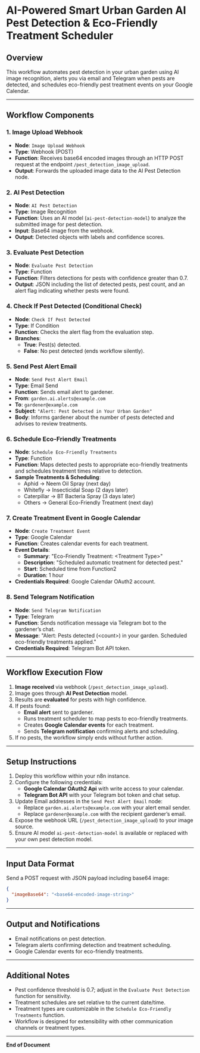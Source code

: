 # AI-Powered Smart Urban Garden AI Pest Detection & Eco-Friendly Treatment Scheduler

## Overview

This workflow automates pest detection in your urban garden using AI image recognition, alerts you via email and Telegram when pests are detected, and schedules eco-friendly pest treatment events on your Google Calendar.

---

## Workflow Components

### 1. Image Upload Webhook

- **Node**: `Image Upload Webhook`
- **Type**: Webhook (POST)
- **Function**: Receives base64 encoded images through an HTTP POST request at the endpoint `/pest_detection_image_upload`.
- **Output**: Forwards the uploaded image data to the AI Pest Detection node.

### 2. AI Pest Detection

- **Node**: `AI Pest Detection`
- **Type**: Image Recognition
- **Function**: Uses an AI model (`ai-pest-detection-model`) to analyze the submitted image for pest detection.
- **Input**: Base64 image from the webhook.
- **Output**: Detected objects with labels and confidence scores.

### 3. Evaluate Pest Detection

- **Node**: `Evaluate Pest Detection`
- **Type**: Function
- **Function**: Filters detections for pests with confidence greater than 0.7.
- **Output**: JSON including the list of detected pests, pest count, and an alert flag indicating whether pests were found.

### 4. Check If Pest Detected (Conditional Check)

- **Node**: `Check If Pest Detected`
- **Type**: If Condition
- **Function**: Checks the alert flag from the evaluation step.
- **Branches**:
  - **True**: Pest(s) detected.
  - **False**: No pest detected (ends workflow silently).

### 5. Send Pest Alert Email

- **Node**: `Send Pest Alert Email`
- **Type**: Email Send
- **Function**: Sends email alert to gardener.
- **From**: `garden.ai.alerts@example.com`
- **To**: `gardener@example.com`
- **Subject**: `"Alert: Pest Detected in Your Urban Garden"`
- **Body**: Informs gardener about the number of pests detected and advises to review treatments.

### 6. Schedule Eco-Friendly Treatments

- **Node**: `Schedule Eco-Friendly Treatments`
- **Type**: Function
- **Function**: Maps detected pests to appropriate eco-friendly treatments and schedules treatment times relative to detection.
- **Sample Treatments & Scheduling**:
  - Aphid → Neem Oil Spray (next day)
  - Whitefly → Insecticidal Soap (2 days later)
  - Caterpillar → BT Bacteria Spray (3 days later)
  - Others → General Eco-Friendly Treatment (next day)

### 7. Create Treatment Event in Google Calendar

- **Node**: `Create Treatment Event`
- **Type**: Google Calendar
- **Function**: Creates calendar events for each treatment.
- **Event Details**:
  - **Summary**: "Eco-Friendly Treatment: \<Treatment Type\>"
  - **Description**: "Scheduled automatic treatment for detected pest."
  - **Start**: Scheduled time from Function2
  - **Duration**: 1 hour
- **Credentials Required**: Google Calendar OAuth2 account.

### 8. Send Telegram Notification

- **Node**: `Send Telegram Notification`
- **Type**: Telegram
- **Function**: Sends notification message via Telegram bot to the gardener’s chat.
- **Message**: "Alert: Pests detected (\<count\>) in your garden. Scheduled eco-friendly treatments applied."
- **Credentials Required**: Telegram Bot API token.

---

## Workflow Execution Flow

1. **Image received** via webhook (`/pest_detection_image_upload`).
2. Image goes through **AI Pest Detection** model.
3. Results are **evaluated** for pests with high confidence.
4. If pests found:
   - **Email alert** sent to gardener.
   - Runs treatment scheduler to map pests to eco-friendly treatments.
   - Creates **Google Calendar events** for each treatment.
   - Sends **Telegram notification** confirming alerts and scheduling.
5. If no pests, the workflow simply ends without further action.

---

## Setup Instructions

1. Deploy this workflow within your n8n instance.
2. Configure the following credentials:
   - **Google Calendar OAuth2 Api** with write access to your calendar.
   - **Telegram Bot API** with your Telegram bot token and chat setup.
3. Update Email addresses in the `Send Pest Alert Email` node:
   - Replace `garden.ai.alerts@example.com` with your alert email sender.
   - Replace `gardener@example.com` with the recipient gardener’s email.
4. Expose the webhook URL (`/pest_detection_image_upload`) to your image source.
5. Ensure AI model `ai-pest-detection-model` is available or replaced with your own pest detection model.

---

## Input Data Format

Send a POST request with JSON payload including base64 image:

```json
{
  "imageBase64": "<base64-encoded-image-string>"
}
```

---

## Output and Notifications

- Email notifications on pest detection.
- Telegram alerts confirming detection and treatment scheduling.
- Google Calendar events for eco-friendly treatments.

---

## Additional Notes

- Pest confidence threshold is 0.7; adjust in the `Evaluate Pest Detection` function for sensitivity.
- Treatment schedules are set relative to the current date/time.
- Treatment types are customizable in the `Schedule Eco-Friendly Treatments` function.
- Workflow is designed for extensibility with other communication channels or treatment types.

---

**End of Document**